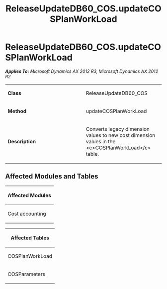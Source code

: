﻿---
title: ReleaseUpdateDB60_COS.updateCOSPlanWorkLoad
TOCTitle: ReleaseUpdateDB60_COS.updateCOSPlanWorkLoad
ms:assetid: 5e42b69a-b349-c61a-e29e-365b80f175a5
ms:mtpsurl: https://msdn.microsoft.com/en-us/library/JJ719019(v=AX.60)
ms:contentKeyID: 49708559
ms.date: 05/18/2015
mtps_version: v=AX.60
---

# ReleaseUpdateDB60\_COS.updateCOSPlanWorkLoad 


_**Applies To:** Microsoft Dynamics AX 2012 R3, Microsoft Dynamics AX 2012 R2_

<table>
<colgroup>
<col style="width: 50%" />
<col style="width: 50%" />
</colgroup>
<tbody>
<tr class="odd">
<td><p><strong>Class</strong></p></td>
<td><p>ReleaseUpdateDB60_COS</p></td>
</tr>
<tr class="even">
<td><p><strong>Method</strong></p></td>
<td><p>updateCOSPlanWorkLoad</p></td>
</tr>
<tr class="odd">
<td><p><strong>Description</strong></p></td>
<td><p>Converts legacy dimension values to new cost dimension values in the &lt;c&gt;COSPlanWorkLoad&lt;/c&gt; table.</p></td>
</tr>
</tbody>
</table>


## Affected Modules and Tables

<table>
<colgroup>
<col style="width: 100%" />
</colgroup>
<thead>
<tr class="header">
<th><p>Affected Modules</p></th>
</tr>
</thead>
<tbody>
<tr class="odd">
<td><p>Cost accounting</p></td>
</tr>
</tbody>
</table>


<table>
<colgroup>
<col style="width: 100%" />
</colgroup>
<thead>
<tr class="header">
<th><p>Affected Tables</p></th>
</tr>
</thead>
<tbody>
<tr class="odd">
<td><p>COSPlanWorkLoad</p></td>
</tr>
<tr class="even">
<td><p>COSParameters</p></td>
</tr>
</tbody>
</table>

  


